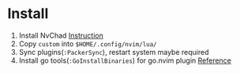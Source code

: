# Install

1. Install NvChad [Instruction](https://nvchad.github.io/getting-started/setup)
2. Copy `custom` into `$HOME/.config/nvim/lua/`
3. Sync plugins(`:PackerSync`), restart system maybe required
4. Install go tools(`:GoInstallBinaries`) for go.nvim plugin [Reference](https://github.com/ray-x/go.nvim)
